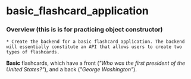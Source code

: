 # basic_flashcard_application
### Overview (this is is for practicing object constructor)
    * Create the backend for a basic flashcard application. The backend will essentially constitute an API that allows users to create two types of flashcards.

**Basic** flashcards, which have a front (_"Who was the first president of the United States?"_), and a back (_"George Washington"_).